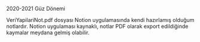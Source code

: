 2020-2021 Güz Dönemi

VeriYapilariNot.pdf dosyası Notion uygulamasında kendi hazırlamış olduğum notlardır.
Notion uygulaması kaynaklı, notlar PDF olarak export edildiğinde kaymalar meydana gelmiş olabilir.